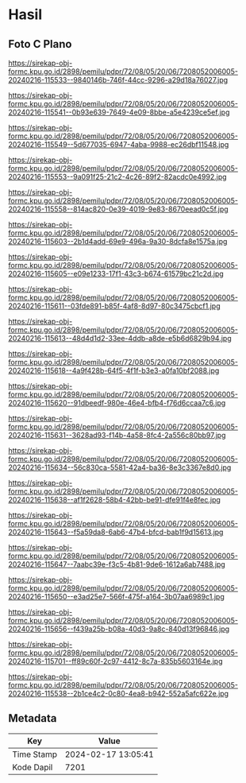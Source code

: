 # Hasil

## Foto C Plano

https://sirekap-obj-formc.kpu.go.id/2898/pemilu/pdpr/72/08/05/20/06/7208052006005-20240216-115533--9840146b-746f-44cc-9296-a29d18a76027.jpg

https://sirekap-obj-formc.kpu.go.id/2898/pemilu/pdpr/72/08/05/20/06/7208052006005-20240216-115541--0b93e639-7649-4e09-8bbe-a5e4239ce5ef.jpg

https://sirekap-obj-formc.kpu.go.id/2898/pemilu/pdpr/72/08/05/20/06/7208052006005-20240216-115549--5d677035-6947-4aba-9988-ec26dbf11548.jpg

https://sirekap-obj-formc.kpu.go.id/2898/pemilu/pdpr/72/08/05/20/06/7208052006005-20240216-115553--9a091f25-21c2-4c26-89f2-82acdc0e4992.jpg

https://sirekap-obj-formc.kpu.go.id/2898/pemilu/pdpr/72/08/05/20/06/7208052006005-20240216-115558--814ac820-0e39-4019-9e83-8670eead0c5f.jpg

https://sirekap-obj-formc.kpu.go.id/2898/pemilu/pdpr/72/08/05/20/06/7208052006005-20240216-115603--2b1d4add-69e9-496a-9a30-8dcfa8e1575a.jpg

https://sirekap-obj-formc.kpu.go.id/2898/pemilu/pdpr/72/08/05/20/06/7208052006005-20240216-115605--e09e1233-17f1-43c3-b674-61579bc21c2d.jpg

https://sirekap-obj-formc.kpu.go.id/2898/pemilu/pdpr/72/08/05/20/06/7208052006005-20240216-115611--03fde891-b85f-4af8-8d97-80c3475cbcf1.jpg

https://sirekap-obj-formc.kpu.go.id/2898/pemilu/pdpr/72/08/05/20/06/7208052006005-20240216-115613--48d4d1d2-33ee-4ddb-a8de-e5b6d6829b94.jpg

https://sirekap-obj-formc.kpu.go.id/2898/pemilu/pdpr/72/08/05/20/06/7208052006005-20240216-115618--4a9f428b-64f5-4f1f-b3e3-a0fa10bf2088.jpg

https://sirekap-obj-formc.kpu.go.id/2898/pemilu/pdpr/72/08/05/20/06/7208052006005-20240216-115620--91dbeedf-980e-46e4-bfb4-f76d6ccaa7c6.jpg

https://sirekap-obj-formc.kpu.go.id/2898/pemilu/pdpr/72/08/05/20/06/7208052006005-20240216-115631--3628ad93-f14b-4a58-8fc4-2a556c80bb97.jpg

https://sirekap-obj-formc.kpu.go.id/2898/pemilu/pdpr/72/08/05/20/06/7208052006005-20240216-115634--56c830ca-5581-42a4-ba36-8e3c3367e8d0.jpg

https://sirekap-obj-formc.kpu.go.id/2898/pemilu/pdpr/72/08/05/20/06/7208052006005-20240216-115638--af1f2628-58b4-42bb-be91-dfe91f4e8fec.jpg

https://sirekap-obj-formc.kpu.go.id/2898/pemilu/pdpr/72/08/05/20/06/7208052006005-20240216-115643--f5a59da8-6ab6-47b4-bfcd-bab1f9d15613.jpg

https://sirekap-obj-formc.kpu.go.id/2898/pemilu/pdpr/72/08/05/20/06/7208052006005-20240216-115647--7aabc39e-f3c5-4b81-9de6-1612a6ab7488.jpg

https://sirekap-obj-formc.kpu.go.id/2898/pemilu/pdpr/72/08/05/20/06/7208052006005-20240216-115650--e3ad25e7-566f-475f-a164-3b07aa6989c1.jpg

https://sirekap-obj-formc.kpu.go.id/2898/pemilu/pdpr/72/08/05/20/06/7208052006005-20240216-115656--f439a25b-b08a-40d3-9a8c-840d13f96846.jpg

https://sirekap-obj-formc.kpu.go.id/2898/pemilu/pdpr/72/08/05/20/06/7208052006005-20240216-115701--ff89c60f-2c97-4412-8c7a-835b5603164e.jpg

https://sirekap-obj-formc.kpu.go.id/2898/pemilu/pdpr/72/08/05/20/06/7208052006005-20240216-115538--2b1ce4c2-0c80-4ea8-b942-552a5afc622e.jpg


## Metadata

| Key        | Value               |
| ---------- | ------------------- |
| Time Stamp | 2024-02-17 13:05:41 |
| Kode Dapil | 7201                |



